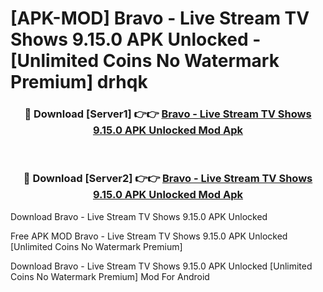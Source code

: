 # [APK-MOD] Bravo - Live Stream TV Shows 9.15.0 APK Unlocked - [Unlimited Coins No Watermark Premium] drhqk



<div align="center">
<h3>🔴 Download [Server1] 👉👉 <a href="https://momento.my/?title=Bravo_-_Live_Stream_TV_Shows_9.15.0_APK_Unlocked">Bravo - Live Stream TV Shows 9.15.0 APK Unlocked Mod Apk</a></h3><br>

<h3>🔴 Download [Server2] 👉👉 <a href="https://momento.my/?title=Bravo_-_Live_Stream_TV_Shows_9.15.0_APK_Unlocked">Bravo - Live Stream TV Shows 9.15.0 APK Unlocked Mod Apk</a></h3>
</div>



Download Bravo - Live Stream TV Shows 9.15.0 APK Unlocked 

Free APK MOD Bravo - Live Stream TV Shows 9.15.0 APK Unlocked [Unlimited Coins No Watermark Premium]

Download Bravo - Live Stream TV Shows 9.15.0 APK Unlocked [Unlimited Coins No Watermark Premium] Mod For Android
